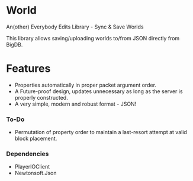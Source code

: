 # World
An(other) Everybody Edits Library - Sync &amp; Save Worlds

This library allows saving/uploading worlds to/from JSON directly from BigDB.

# Features
- Properties automatically in proper packet argument order.
- A Future-proof design, updates unnecessary as long as the server is properly constructed.
- A very simple, modern and robust format - JSON!

### To-Do
- Permutation of property order to maintain a last-resort attempt at valid block placement.

### Dependencies
- PlayerIOClient
- Newtonsoft.Json
